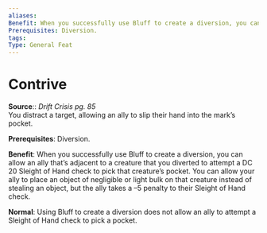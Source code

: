 ```yaml
---
aliases: 
Benefit: When you successfully use Bluff to create a diversion, you can allow an ally that’s adjacent to a creature that you diverted to attempt a DC 20 Sleight of Hand check to pick that creature’s pocket. You can allow your ally to place an object of negligible or light bulk on that creature instead of stealing an object, but the ally takes a –5 penalty to their Sleight of Hand check.
Prerequisites: Diversion.
tags: 
Type: General Feat
---
```


# Contrive

**Source**:: _Drift Crisis pg. 85_  
You distract a target, allowing an ally to slip their hand into the mark’s pocket.

**Prerequisites**: Diversion.

**Benefit**: When you successfully use Bluff to create a diversion, you can allow an ally that’s adjacent to a creature that you diverted to attempt a DC 20 Sleight of Hand check to pick that creature’s pocket. You can allow your ally to place an object of negligible or light bulk on that creature instead of stealing an object, but the ally takes a –5 penalty to their Sleight of Hand check.

**Normal**: Using Bluff to create a diversion does not allow an ally to attempt a Sleight of Hand check to pick a pocket.
